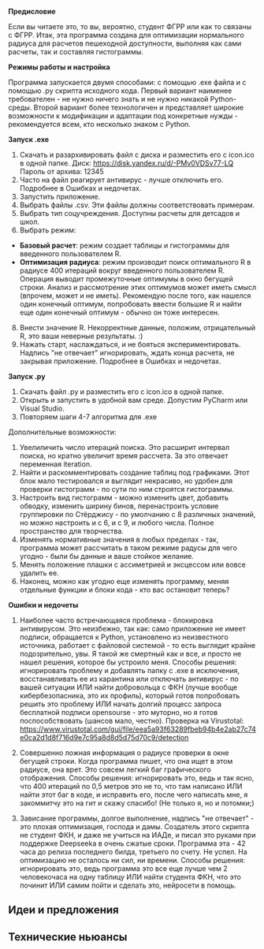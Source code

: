 **Предисловие**

Если вы читаете это, то вы, вероятно, студент ФГРР или как то связаны с ФГРР. 
Итак, эта программа создана для оптимизации нормального радиуса для расчетов пешеходной доступности, выполняя как сами расчеты, так и составляя гистограммы. 

**Режимы работы и настройка**

Программа запускается двумя способами: с помощью .exe файла и с помощью .py скрипта исходного кода. Первый вариант наименее требователен - не нужно ничего знать и не нужно никакой Python-среды. Второй вариант более технологичен и представляет широкие возможности к модификации и адаптации под конкретные нужды - рекомендуется всем, кто несколько знаком с Python.

**Запуск .exe**
1. Скачать и разархивировать файл с диска и разместить его с icon.ico в одной папке. Диск: https://disk.yandex.ru/d/-PMv0VDSv77-LQ Пароль от архива: 12345
3. Часто на файл реагирует антивирус - лучше отключить его. Подробнее в Ошибках и недочетах.
4. Запустить приложение.
5. Выбрать файлы .csv. Эти файлы должны соответствовать примерам.
6. Выбрать тип соцучреждения. Доступны расчеты для детсадов и школ.
7. Выбрать режим:
 - **Базовый расчет**: режим создает таблицы и гистограммы для введенного пользователем R.
 - **Оптимизация радиуса**: режим производит поиск оптимального R в радиусе 400 итераций вокруг введенного пользователем R. Операция выводит промежуточные оптимумы в окно бегущей строки. Анализ и рассмотрение этих 
   оптимумов может иметь смысл (впрочем, может и не иметь). Рекомендую после того, как нашелся один конечный оптимум, попробовать ввести большие R и найти еще один конечный оптимум - обычно он тоже интересен.
8. Внести значение R. Некорректные данные, положим, отрицательный R, это ваши неверные результаты. :)
9. Нажать старт, наслаждаться, и не бояться экспериментировать. Надпись "не отвечает" игнорировать, ждать конца расчета, не закрывая приложение. Подробнее в Ошибках и недочетах.

**Запуск .py**
1. Скачать файл .py и разместить его с icon.ico в одной папке. 
2. Открыть и запустить в удобной вам среде. Допустим PyCharm или Visual Studio.
3. Повторяем шаги 4-7 алгоритма для .exe

Дополнительные возможности:
1. Увелиличить число итераций поиска. Это расширит интервал поиска, но кратно увеличит время рассчета. За это отвечает переменная iteration.
2. Найти и раскомментировать создание таблиц под графиками. Этот блок мало тестировался и выглядит некрасиво, но удобен для проверки гистограмм - по сути по ним строятся гистограммы.
3. Настроить вид гистограмм - можно изменить цвет, добавить обводку, изменить ширину бинов, перенастроить условие группировки по Стёрджису - по умолчанию с 8 различных значений, но можно настроить и с 6, и с 9, и любого числа. Полное пространство для творчества.
4. Изменять нормативные значения в любых пределах - так, программа может рассчитать в таком режиме радусы для чего угодно - были бы данные и ваше стойкое желание.
5. Менять положение плашки с ассиметрией и эксцессом или вовсе удалить ее.
6. Наконец, можно как угодно еще изменять программу, меняя отдельные функции и блоки кода - кто вас остановит теперь?

**Ошибки и недочеты**

1. Наиболее часто встречающаяся проблема - блокировка антивирусом. Это неизбежно, так как: само приложение не имеет подписи, обращается к Python, установлено из неизвестного источника, работает с файловой системой - то есть выглядит крайне подозрительно, увы. Я такой же смертный как и все, и просто не нашел решения, которое бы устроило меня.
Способы решения: игнорировать проблему и добавлять папку с .exe в исключения, восстанавливать ее из карантина или отключать антивирус - по вашей ситуации ИЛИ найти добровольца с ФКН (лучше вообще кибербезопасника, это их профиль), который готов попробовать решить это проблему ИЛИ начать долгий процесс запроса бесплатной подписи opensourse - это муторно, но я готов поспособствовать (шансов мало, честно).
Проверка на Virustotal: https://www.virustotal.com/gui/file/eea5a93f63289fbeb94b4e2ab27c74e0ca2d1d8f716d9e7c95a8d8d5d75d70c9/detection

2. Совершенно ложная информация о радиусе проверки в окне бегущей строки. Когда программа пишет, что она ищет в этом радиусе, она врет. Это совсем легкий баг графического отображения.
Способы решения: игнорировать это, ведь и так ясно, что 400 итераций по 0,5 метров это не то, что там написано ИЛИ найти этот баг в коде, и исправить его, после чего написать мне, я закоммитчу это на гит и скажу спасибо! (Не только я, но и потомки;)

3. Зависание программы, долгое выполнение, надпись "не отвечает" - это плохая оптимизация, господа и дамы. Создатель этого скрипта не студент ФКН, и даже не учиться на ИАДе, и писал это руками при поддержке Deepseeka в очень сжатые сроки. Программа эта - 42 часа до релиза последнего билда, третьего по счету. Не успел. На оптимизацию не осталось ни сил, ни времени. 
Способы решения: игнорировать это, ведь программа это все еще лучше чем 2 человекочаса на одну таблицу ИЛИ найти студента ФКН, что это починит ИЛИ самим пойти и сделать это, нейросети в помощь.

**Идеи и предложения**
------
**Технические ньюансы**
------
